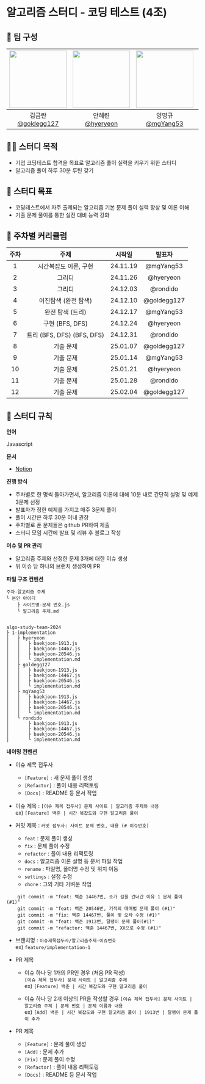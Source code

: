 # 알고리즘 스터디 - 코딩 테스트 (4조)

## 🎏 팀 구성

| <img src="https://avatars.githubusercontent.com/u/31915107?v=4" width="150" height="150"> | <img src="https://avatars.githubusercontent.com/u/100520490?v=4" width="150" height="150"> | <img src="https://avatars.githubusercontent.com/u/50770004?v=4" width="150" height="150"> | <img src="https://avatars.githubusercontent.com/u/55516901?v=4" width="150" height="150"> |
|:---:|:---:|:---:|:---:|
| 김금란<br />[@goldegg127](https://github.com/goldegg127) | 안혜련<br />[@hyeryeon](https://github.com/anhyeryeon2) | 양명규<br />[@mgYang53](https://github.com/mgYang53) | 박진현<br />[@rondido](https://github.com/rondido) | 

## 🚣🏻 스터디 목적
- 기업 코딩테스트 합격을 목표로 알고리즘 풀이 실력을 키우기 위한 스터디
- 알고리즘 풀이 하루 30분 루틴 갖기

## 🔖 스터디 목표
- 코딩테스트에서 자주 출제되는 알고리즘 기본 문제 풀이 실력 향상 및 이론 이해
- 기출 문제 풀이를 통한 실전 대비 능력 강화

## 📑 주차별 커리큘럼

| 주차 | 주제 | 시작일 | 발표자 |
|:---:|:---:|:---:|:---:|
| 1 | 시간복잡도 이론, 구현 | 24.11.19 | @mgYang53 |
| 2 | 그리디 | 24.11.26 | @hyeryeon |
| 3 | 그리디 | 24.12.03 | @rondido |
| 4 | 이진탐색 (완전 탐색) | 24.12.10 | @goldegg127 |
| 5 | 완전 탐색 (트리) | 24.12.17 | @mgYang53 |
| 6 | 구현  (BFS, DFS) | 24.12.24 | @hyeryeon |
| 7 | 트리 (BFS, DFS) (BFS, DFS) | 24.12.31 | @rondido |
| 8 | 기출 문제 | 25.01.07 | @goldegg127 |
| 9 | 기출 문제 | 25.01.14 | @mgYang53 |
| 10 | 기출 문제 | 25.01.21 | @hyeryeon |
| 11 | 기출 문제 | 25.01.28 | @rondido |
| 12 | 기출 문제 | 25.02.04 | @goldegg127 |

## 📏 스터디 규칙

**언어**

Javascript

**문서**
- [Notion](https://www.notion.so/4-8086d723bd68463790b8ad32bc6e51c3?pvs=4)

**진행 방식**

- 주차별로 한 명씩 돌아가면서, 알고리즘 이론에 대해 10분 내로 간단히 설명 및 예제 3문제 선정
- 발표자가 정한 예제를 가지고 매주 3문제 풀이
- 풀이 시간은 하루 30분 이내 권장
- 주차별로 푼 문제들은 github PR하여 제출 
- 스터디 모임 시간에 발표 및 리뷰 후 블로그 작성

**이슈 및 PR 관리**
- 알고리즘 주제와 선정한 문제 3개에 대한 이슈 생성
- 위 이슈 당 하나의 브랜치 생성하여 PR

**파일 구조 컨벤션**

```
주차-알고리즘 주제
└ 본인 아이디
    ├ 사이트명-문제 번호.js
    └ 알고리즘 주제.md


algo-study-team-2024
├ 1-implementation
│   ├ hyeryeon
│   │   ├ baekjoon-1913.js
│   │   ├ baekjoon-14467.js
│   │   ├ baekjoon-20546.js
│   │   └ implementation.md
│   ├ goldegg127
│   │   ├ baekjoon-1913.js
│   │   ├ baekjoon-14467.js
│   │   ├ baekjoon-20546.js
│   │   └ implementation.md
│   ├ mgYang53
│   │   ├ baekjoon-1913.js
│   │   ├ baekjoon-14467.js
│   │   ├ baekjoon-20546.js
│   │   └ implementation.md
│   └ rondido
│       ├ baekjoon-1913.js
│       ├ baekjoon-14467.js
│       ├ baekjoon-20546.js
│       └ implementation.md

```

**네이밍 컨벤션**
- 이슈 제목 접두사
    - `[Feature]` : 새 문제 풀이 생성
    - `[Refactor]` : 풀이 내용 리팩토링
    - `[Docs]` : README 등 문서 작업

- 이슈 제목 : `[이슈 제목 접두사] 문제 사이트 | 알고리즘 주제와 내용`<br />
ex) `[Feature] 백준 | 시간 복잡도와 구현 알고리즘 풀이`

- 커밋 제목 : `커밋 접두사: 사이트 문제 번호, 내용 (# 이슈번호)`
    - `feat` : 문제 풀이 생성
    - `fix` : 문제 풀이 수정
    - `refactor` : 풀이 내용 리팩토링
    - `docs` : 알고리즘 이론 설명 등 문서 파일 작업
    - `rename` : 파일명, 폴더명 수정 및 위치 이동
    - `settings` : 설정 수정
    - `chore` : 그외 기타 가벼운 작업
```
    git commit -m "feat: 백준 14467번, 소가 길을 건너간 이유 1 문제 풀이 (#1)"
    git commit -m "feat: 백준 20546번, 기적의 매매법 문제 풀이 (#1)"
    git commit -m "fix: 백준 14467번, 풀이 및 오타 수정 (#1)"
    git commit -m "feat: 백준 1913번, 달팽이 문제 풀이(#1)"
    git commit -m "refactor: 백준 14467번, XX으로 수정 (#1)"
```

- 브랜치명 : `이슈제목접두사/알고리즘주제-이슈번호` <br />
ex) `feature/implementation-1`

- PR 제목
    - 이슈 하나 당 1개의 PR인 경우 (처음 PR 작성)<br>
        `[이슈 제목 접두사] 문제 사이트 | 알고리즘 주제` <br />
        ex) `[Feature] 백준 | 시간 복잡도와 구현 알고리즘 풀이`

    - 이슈 하나 당 2개 이상의 PR을 작성할 경우
        `[이슈 제목 접두사] 문제 사이트 | 알고리즘 주제 | 문제 번호 | 문제 이름과 내용` <br />
        ex) `[Add] 백준 | 시간 복잡도와 구현 알고리즘 풀이 | 1913번 | 달팽이 문제 풀이 추가`

- PR 제목
    - `[Feature]` : 문제 풀이 생성
    - `[Add]` : 문제 추가
    - `[Fix]` : 문제 풀이 수정
    - `[Refactor]` : 풀이 내용 리팩토링
    - `[Docs]` : README 등 문서 작업